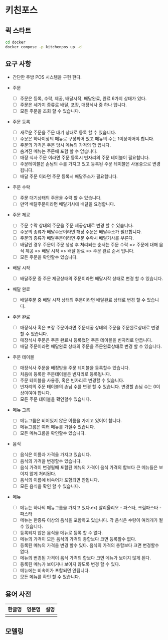 # 키친포스

## 퀵 스타트

```sh
cd docker
docker compose -p kitchenpos up -d
```

## 요구 사항

- 간단한 주방 POS 시스템을 구현 한다.

- 주문
    - [ ] 주문은 등록, 수락, 제공, 배달시작, 배달완료, 완료 6가지 상태가 있다.
    - [ ] 주문은 세가지 종류로 배달, 포장, 매장식사 중 하나 입니다.
    - [ ] 모든 주문을 조회 할 수 있습니다.
- 주문 등록
    - [ ] 새로운 주문을 주문 대기 상태로 등록 할 수 있습니다.
    - [ ] 주문은 하나이상의 메뉴로 구성되어 있고 메뉴의 수는 1이상이어야 합니다.
    - [ ] 주문의 가격은 주문 당시 메뉴의 가격의 합 입니다.
    - [ ] 숨겨진 메뉴는 주문에 포함 할 수 없습니다.
    - [ ] 매장 식사 주문 이라면 주문 등록시 빈자리의 주문 테이블이 필요합니다.
    - [ ] 주문테이블은 손님의 수를 가지고 있고 등록된 주문 테이블은 사용중으로 변경됩니다.
    - [ ] 배달 주문 이라면 주문 등록시 배달주소가 필요합니다.
- 주문 수락
    - [ ] 주문 대기상태의 주문을 수락 할 수 있습니다.
    - [ ] 만약 배달주문이라면 배달기사에 배달을 요청합니다.
- 주문 제공
    - [ ] 주문 수락 상태의 주문을 주문 제공상태로 변경 할 수 있습니다.
    - [ ] 주문의 종류가 배달주문이라면 해당 주문은 배달주소가 필요합니다.
    - [ ] 주문의 종류가 배달주문이라면 주문 수락시 배달기사를 부른다.
    - [ ] 배달인 경우 주문이 주문 생성 후 처리되는 순서는 주문 수락 => 주문에 대해 음식 제공 => 배달 시작 => 배달 완료 => 주문 완료 순서 입니다.
    - [ ] 모든 주문을 확인할수 있습니다.
- 배달 시작
    - [ ] 배달주문 중 주문 제공상태의 주문이라면 배달시작 상태로 변경 할 수 있습니다.
- 배달 완료
    - [ ] 배달주문 중 배달 시작 상태의 주문이라면 배달완료 상태로 변경 할 수 있습니다.
- 주문 완료
    - [ ] 매장식사 혹은 포장 주문이라면 주문제공 상태의 주문을 주문완료상태로 변경할 수 있습니다.
    - [ ] 매장식사 주문은 주문 완료시 등록했던 주문 테이블을 빈자리로 만듭니다.
    - [ ] 배달 주문이라면 배달완료 상태의 주문을 주문완료상태로 변경 할 수 있습니다.

- 주문 테이블
    - [ ]  매장식사 주문을 배정받을 주문 테이블을 등록할수 있습니다.
    - [ ]  처음에 등록한 주문테이블은 빈자리로 등록됩니다.
    - [ ]  주문 테이블을 사용중, 혹은 빈자리로 변경할 수 있습니다.
    - [ ]  빈자리의 주문 테이블의 손님 수를 변경 할 수 있습니다. 변경할 손님 수는 0이상이여야 합니다.
    - [ ]  모든 주문 테이블을 확인할수 있습니다.

- 메뉴 그룹
    - [ ]  메뉴그룹은 비어있지 않은 이름을 가지고 있어야 합니다.
    - [ ]  메뉴그룹은 여러 메뉴를 가질수 있습니다.
    - [ ]  모든 메뉴그룹을 확인할수 있습니다.

- 음식
    - [ ]  음식은 이름과 가격을 가지고 있습니다.
    - [ ]  음식의 가격을 변경할수 있습니다.
    - [ ]  음식 가격이 변경될때 포함된 메뉴의 가격이 음식 가격의 합보다 큰 메뉴들은 보이지 않게 처리된다.
    - [ ]  음식의 이름에 비속어가 포함되면 안됩니다.
    - [ ]  모든 음식을 확인 할 수 있습니다.
- 메뉴
    - [ ]  메뉴는 하나의 메뉴그룹을 가지고 있다.ex) 알리올리오 - 파스타, 크림파스타 - 파스타
    - [ ]  메뉴는 한종류 이상의 음식을 포함하고 있습니다. 각 음식은 수량이 여러개가 될 수 있습니다.
    - [ ]  등록되지 않은 음식을 메뉴로 등록 할 수 없다.
    - [ ]  메뉴의 가격이 모든 음식의 가격의 총합보다 크면 등록할수 없다.
    - [ ]  등록된 메뉴의 가격을 변경 할수 있다. 음식의 가격의 총합보다 크면 변경할수 없다.
    - [ ]  메뉴의 변경된 가격이 음식 가격의 합보다 크면 메뉴가 보이지 않게 된다.
    - [ ]  등록된 메뉴가 보이거나 보이지 않도록 변경 할 수 있다.
    - [ ]  메뉴에는 비속어가 포함되면 안됩니다.
    - [ ]  모든 메뉴를 확인 할 수 있습니다.

## 용어 사전

| 한글명 | 영문명 | 설명 |
|-----|-----|----|
|     |     |    |

## 모델링

